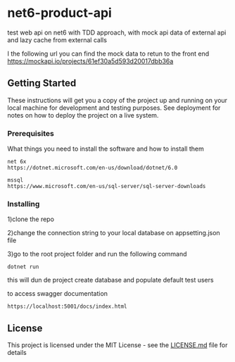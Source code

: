 # net6-product-api
test web api on net6 with TDD approach, with mock api data of external api and lazy cache from external calls

I the following url you can find the mock data to retun to the front end
https://mockapi.io/projects/61ef30a5d593d20017dbb36a

## Getting Started

These instructions will get you a copy of the project up and running on your local machine for development and testing purposes. See deployment for notes on how to deploy the project on a live system.

### Prerequisites

What things you need to install the software and how to install them

```
net 6x
https://dotnet.microsoft.com/en-us/download/dotnet/6.0

mssql
https://www.microsoft.com/en-us/sql-server/sql-server-downloads
```

### Installing

1)clone the repo 

2)change the connection string to your local database on appsetting.json file 

3)go to the root project folder and run the following command

```
dotnet run
```

this will dun de project create database and populate default test users

to access swagger documentation
```
https://localhost:5001/docs/index.html
```

## License

This project is licensed under the MIT License - see the [LICENSE.md](LICENSE.md) file for details
